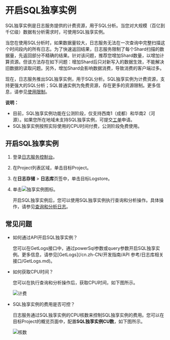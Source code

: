 # 开启SQL独享实例

SQL独享实例是日志服务提供的计费资源，用于SQL分析。当您对大规模（百亿到千亿级）数据有分析需求时，可使用SQL独享实例。

当您在使用SQL分析时，如果数据量较大，日志服务无法在一次查询中完整扫描这个时间段内的所有日志。为了快速返回结果，日志服务限制了每个Shard扫描的数据量，先返回部分不精确的结果。针对该问题，推荐您增加Shard数量，以增加计算资源。但该方法存在如下问题：增加Shard后只对新写入的数据生效，不能解决旧数据的读取问题。另外，增加Shard会影响数据消费，导致消费的客户端过多。

现在，日志服务推出SQL独享实例，用于SQL分析。SQL独享实例为计费资源，支持更强大的SQL分析；SQL普通实例为免费资源，存在更多的资源限制。更多信息，请参见[使用限制](/cn.zh-CN/查询与分析/分析简介.md)。

**说明：**

-   目前，SQL独享实例功能在公测阶段，仅支持西南1（成都）和华南2（河源）。如果您所在地域未支持SQL独享实例，可提交[工单](https://selfservice.console.aliyun.com/ticket/category/sls/today)申请。
-   SQL独享实例按照实际使用的CPU时间付费，公测阶段免费使用。

## 开启SQL独享实例

1.  登录[日志服务控制台](https://sls.console.aliyun.com)。

2.  在Project列表区域，单击目标Project。

3.  在**日志存储** \> **日志库**页签中，单击目标Logstore。

4.  单击![独享实例](https://static-aliyun-doc.oss-accelerate.aliyuncs.com/assets/img/zh-CN/8514051261/p275403.png)图标。

    开启SQL独享实例后，您可以使用SQL独享实例执行查询和分析操作。具体操作，请参见[查询和分析日志](/cn.zh-CN/查询与分析/查询和分析日志.md)。


## 常见问题

-   如何通过API开启SQL独享实例？

    您可以在GetLogs接口中，通过powerSql参数或query参数开启SQL独享实例。更多信息，请参见[GetLogs](/cn.zh-CN/开发指南/API 参考/日志库相关接口/GetLogs.md)。

-   如何获取CPU时间？

    您可以在执行查询和分析操作后，获取CPU时间，如下图所示。

    ![计费](https://static-aliyun-doc.oss-accelerate.aliyuncs.com/assets/img/zh-CN/5701051261/p275450.png)

-   SQL独享实例的费用是否可控？

    日志服务通过SQL独享实例的CPU核数来控制SQL独享实例的费用。您可以在目标Project的概览页面中，配置**SQL独享实例CU数**，如下图所示。

    ![核数](https://static-aliyun-doc.oss-accelerate.aliyuncs.com/assets/img/zh-CN/5701051261/p275481.png)


